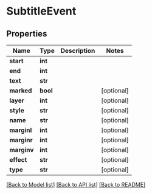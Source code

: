 # SubtitleEvent


## Properties

Name | Type | Description | Notes
------------ | ------------- | ------------- | -------------
**start** | **int** |  | 
**end** | **int** |  | 
**text** | **str** |  | 
**marked** | **bool** |  | [optional] 
**layer** | **int** |  | [optional] 
**style** | **str** |  | [optional] 
**name** | **str** |  | [optional] 
**marginl** | **int** |  | [optional] 
**marginr** | **int** |  | [optional] 
**marginv** | **int** |  | [optional] 
**effect** | **str** |  | [optional] 
**type** | **str** |  | [optional] 

[[Back to Model list]](../#documentation-for-models) [[Back to API list]](../#documentation-for-api-endpoints) [[Back to README]](../)


